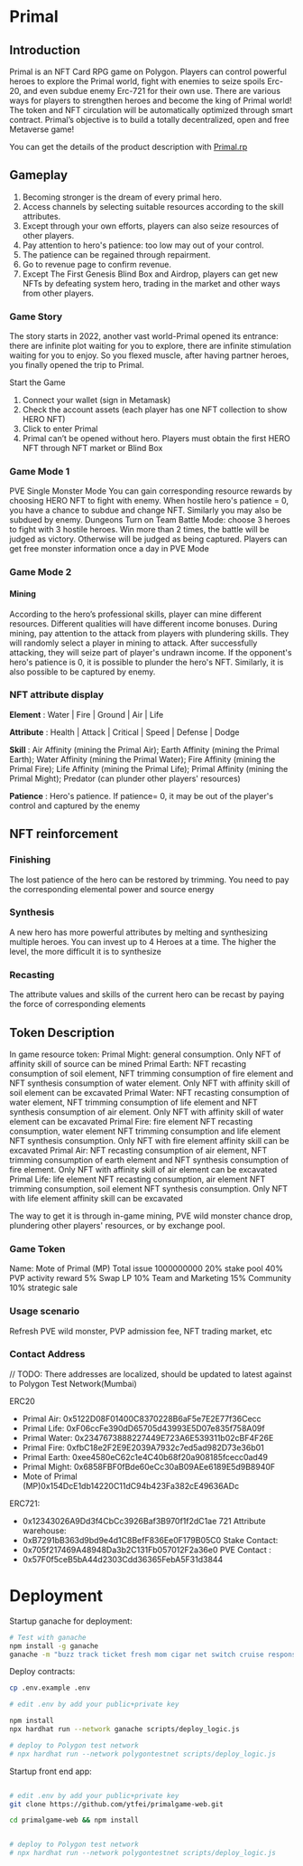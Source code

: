 # Primal
## Introduction
Primal is an NFT Card RPG game on Polygon.
Players can control powerful heroes to explore the Primal world, fight with enemies to seize spoils Erc-20, and even subdue enemy Erc-721 for their own use. There are various ways for players to strengthen heroes and become the king of Primal world!
The token and NFT circulation will be automatically optimized through smart contract.
Primal’s objective is to build a totally decentralized, open and free Metaverse game!

You can get the details of the product description with [Primal.rp](./GameFi-Primal.rp)

## Gameplay
1. Becoming stronger is the dream of every primal hero.
2. Access channels by selecting suitable resources according to the skill attributes.
3. Except through your own efforts, players can also seize resources of other players.
4. Pay attention to hero's patience: too low may out of your control.
5. The patience can be regained through repairment.
6. Go to revenue page to confirm revenue.
7. Except The First Genesis Blind Box and Airdrop, players can get new NFTs by defeating system hero, trading in the market and other ways from other players.

### Game Story
The story starts in 2022, another vast world-Primal opened its entrance: there are infinite plot waiting for you to explore, there are infinite stimulation waiting for you to enjoy.
So you flexed muscle, after having partner heroes, you finally opened the trip to Primal.

Start the Game
1. Connect your wallet (sign in Metamask)
2. Check the account assets (each player has one NFT collection to show HERO NFT)
3. Click to enter Primal
4. Primal can’t be opened without hero. Players must obtain the first HERO NFT through NFT market or Blind Box

### Game Mode 1
PVE
Single Monster Mode
You can gain corresponding resource rewards by choosing HERO NFT to fight with enemy. When hostile hero's patience = 0, you have a chance to subdue and change NFT. Similarly you may also be subdued by enemy.
Dungeons
Turn on Team Battle Mode: choose 3 heroes to fight with 3 hostile heroes.
Win more than 2 times, the battle will be judged as victory. Otherwise will be judged as being captured.
Players can get free monster information once a day in PVE Mode

### Game Mode 2
#### Mining
According to the hero’s professional skills, player can mine different resources. Different qualities will have different income bonuses.
During mining, pay attention to the attack from players with plundering skills. They will randomly select a player in mining to attack. After successfully attacking, they will seize part of player's undrawn income. If the opponent's hero's patience is 0, it is possible to plunder the hero's NFT. Similarly, it is also possible to be captured by enemy.

### NFT attribute display
**Element** :
Water | Fire | Ground | Air | Life

**Attribute** :
Health | Attack | Critical | Speed | Defense | Dodge

**Skill** :
Air Affinity (mining the Primal Air); Earth Affinity (mining the Primal Earth); Water Affinity (mining the Primal Water); Fire Affinity (mining the Primal Fire); Life Affinity (mining the Primal Life); Primal Affinity (mining the Primal Might); Predator (can plunder other players' resources)

**Patience** :
Hero's patience. If patience= 0, it may be out of the player's control and captured by the enemy

## NFT reinforcement

### Finishing
The lost patience of the hero can be restored by trimming. You need to pay the corresponding elemental power and source energy

### Synthesis
A new hero has more powerful attributes by melting and synthesizing multiple heroes. You can invest up to 4 Heroes at a time. The higher the level, the more difficult it is to synthesize

### Recasting
The attribute values and skills of the current hero can be recast by paying the force of corresponding elements

## Token Description
In game resource token:
Primal Might: general consumption. Only NFT of affinity skill of source can be mined
Primal Earth: NFT recasting consumption of soil element, NFT trimming consumption of fire element and NFT synthesis consumption of water element. Only NFT with affinity skill of soil element can be excavated
Primal Water: NFT recasting consumption of water element, NFT trimming consumption of life element and NFT synthesis consumption of air element. Only NFT with affinity skill of water element can be excavated
Primal Fire: fire element NFT recasting consumption, water element NFT trimming consumption and life element NFT synthesis consumption. Only NFT with fire element affinity skill can be excavated
Primal Air: NFT recasting consumption of air element, NFT trimming consumption of earth element and NFT synthesis consumption of fire element. Only NFT with affinity skill of air element can be excavated
Primal Life: life element NFT recasting consumption, air element NFT trimming consumption, soil element NFT synthesis consumption. Only NFT with life element affinity skill can be excavated

The way to get it is through in-game mining, PVE wild monster chance drop, plundering other players' resources, or by exchange pool.

### Game Token
Name: Mote of Primal (MP)
Total issue 1000000000
20% stake pool
40% PVP activity reward
5%  Swap LP
10% Team and Marketing
15% Community
10% strategic sale

### Usage scenario

Refresh PVE wild monster, PVP admission fee, NFT trading market, etc

### Contact Address

// TODO: There addresses are localized, should be updated to latest against to Polygon Test Network(Mumbai)

ERC20
- Primal Air: 0x5122D08F01400C8370228B6aF5e7E2E77f36Cecc
- Primal Life: 0xF06ccFe390dD65705d43993E5D07e835f758A09f
- Primal Water: 0x2347673888227449E723A6E539311b02cBF4F26E
- Primal Fire: 0xfbC18e2F2E9E2039A7932c7ed5ad982D73e36b01
- Primal Earth: 0xee4580eC62c1e4C40b68f20a908185fcecc0ad49
- Primal Might: 0x6858FBF0fBde60eCc30aB09AEe6189E5d9B8940F
- Mote of Primal (MP)0x154DcE1db14220C11dC94b423Fa382cE49636ADc

ERC721: 
- 0x12343026A9Dd3f4CbCc3926Baf3B970f1f2dC1ae
721 Attribute warehouse: 
- 0xB7291bB363d9bd9e4d1C8BefF836Ee0F179B05C0
Stake Contact: 
- 0x705f217469A48948Da3b2C131Fb057012F2a36e0
PVE Contact :
- 0x57F0f5ceB5bA44d2303Cdd36365FebA5F31d3844


# Deployment

Startup ganache for deployment:

```bash
# Test with ganache
npm install -g ganache 
ganache -m "buzz track ticket fresh mom cigar net switch cruise response mention start"
```

Deploy contracts: 
```bash
cp .env.example .env 

# edit .env by add your public+private key

npm install
npx hardhat run --network ganache scripts/deploy_logic.js

# deploy to Polygon test network
# npx hardhat run --network polygontestnet scripts/deploy_logic.js
```

Startup front end app:
```bash

# edit .env by add your public+private key
git clone https://github.com/ytfei/primalgame-web.git

cd primalgame-web && npm install


# deploy to Polygon test network
# npx hardhat run --network polygontestnet scripts/deploy_logic.js
```
